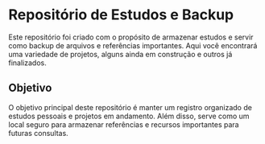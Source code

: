 # Repositório de Estudos e Backup

Este repositório foi criado com o propósito de armazenar estudos e servir como backup de arquivos e referências importantes. Aqui você encontrará uma variedade de projetos, alguns ainda em construção e outros já finalizados.

## Objetivo

O objetivo principal deste repositório é manter um registro organizado de estudos pessoais e projetos em andamento. Além disso, serve como um local seguro para armazenar referências e recursos importantes para futuras consultas.
